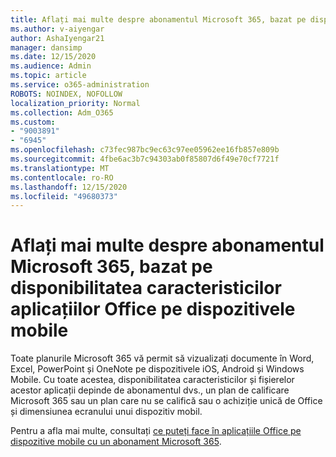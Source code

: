 ```yaml
---
title: Aflați mai multe despre abonamentul Microsoft 365, bazat pe disponibilitatea caracteristicilor aplicațiilor Office pe dispozitivele mobile
ms.author: v-aiyengar
author: AshaIyengar21
manager: dansimp
ms.date: 12/15/2020
ms.audience: Admin
ms.topic: article
ms.service: o365-administration
ROBOTS: NOINDEX, NOFOLLOW
localization_priority: Normal
ms.collection: Adm_O365
ms.custom:
- "9003891"
- "6945"
ms.openlocfilehash: c73fec987bc9ec63c97ee05962ee16fb857e809b
ms.sourcegitcommit: 4fbe6ac3b7c94303ab0f85807d6f49e70cf7721f
ms.translationtype: MT
ms.contentlocale: ro-RO
ms.lasthandoff: 12/15/2020
ms.locfileid: "49680373"
---
```

# <a name="learn-about-microsoft-365-subscriptionbased-availability-of-office-apps-features-on-mobile-devices"></a>Aflați mai multe despre abonamentul Microsoft 365, bazat pe disponibilitatea caracteristicilor aplicațiilor Office pe dispozitivele mobile

Toate planurile Microsoft 365 vă permit să vizualizați documente în Word, Excel, PowerPoint și OneNote pe dispozitivele iOS, Android și Windows Mobile. Cu toate acestea, disponibilitatea caracteristicilor și fișierelor acestor aplicații depinde de abonamentul dvs., un plan de calificare Microsoft 365 sau un plan care nu se califică sau o achiziție unică de Office și dimensiunea ecranului unui dispozitiv mobil.

Pentru a afla mai multe, consultați [ce puteți face în aplicațiile Office pe dispozitive mobile cu un abonament Microsoft 365](https://go.microsoft.com/fwlink/?linkid=2135575). 